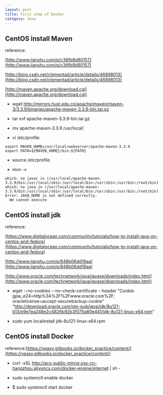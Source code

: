 ```yaml
---
layout: post
title: First step of Docker
category: Java
---
```


## CentOS install Maven

reference:

[http://www.jianshu.com/p/c36fb8d80157](http://www.jianshu.com/p/c36fb8d80157)

[http://blog.csdn.net/clementad/article/details/46898013](http://blog.csdn.net/clementad/article/details/46898013)

[http://maven.apache.org/download.cgi](http://maven.apache.org/download.cgi)

- wget http://mirrors.hust.edu.cn/apache/maven/maven-3/3.3.9/binaries/apache-maven-3.3.9-bin.tar.gz

- tar xvf apache-maven-3.3.9-bin.tar.gz

- mv apache-maven-3.3.9 /usr/local/
 
- vi /etc/profile

```
export MAVEN_HOME=/usr/local/webserver/apache-maven-3.3.9
export PATH=${MAVEN_HOME}/bin:${PATH}
```

- source /etc/profile

- mvn -v

```
which: no javac in (/usr/local/apache-maven-3.3.9/bin:/usr/local/sbin:/usr/local/bin:/usr/sbin:/usr/bin:/root/bin)
which: no java in (/usr/local/apache-maven-3.3.9/bin:/usr/local/sbin:/usr/local/bin:/usr/sbin:/usr/bin:/root/bin)
Error: JAVA_HOME is not defined correctly.
  We cannot execute
```

## CentOS install jdk

reference:

[https://www.digitalocean.com/community/tutorials/how-to-install-java-on-centos-and-fedora](https://www.digitalocean.com/community/tutorials/how-to-install-java-on-centos-and-fedora)

[http://www.jianshu.com/p/848b06dd19aa](http://www.jianshu.com/p/848b06dd19aa)

[http://www.oracle.com/technetwork/java/javase/downloads/index.html](http://www.oracle.com/technetwork/java/javase/downloads/index.html)

- wget --no-cookies --no-check-certificate --header "Cookie: gpw_e24=http%3A%2F%2Fwww.oracle.com%2F; oraclelicense=accept-securebackup-cookie" "http://download.oracle.com/otn-pub/java/jdk/8u121-b13/e9e7ea248e2c4826b92b3f075a80e441/jdk-8u121-linux-x64.rpm"

 - sudo yum localinstall jdk-8u121-linux-x64.rpm


## CentOS install Docker

reference:[https://yeasy.gitbooks.io/docker_practice/content/](https://yeasy.gitbooks.io/docker_practice/content/)

 - curl -sSL http://acs-public-mirror.oss-cn-hangzhou.aliyuncs.com/docker-engine/internet | sh -

 - sudo systemctl enable docker

 - $ sudo systemctl start docker

